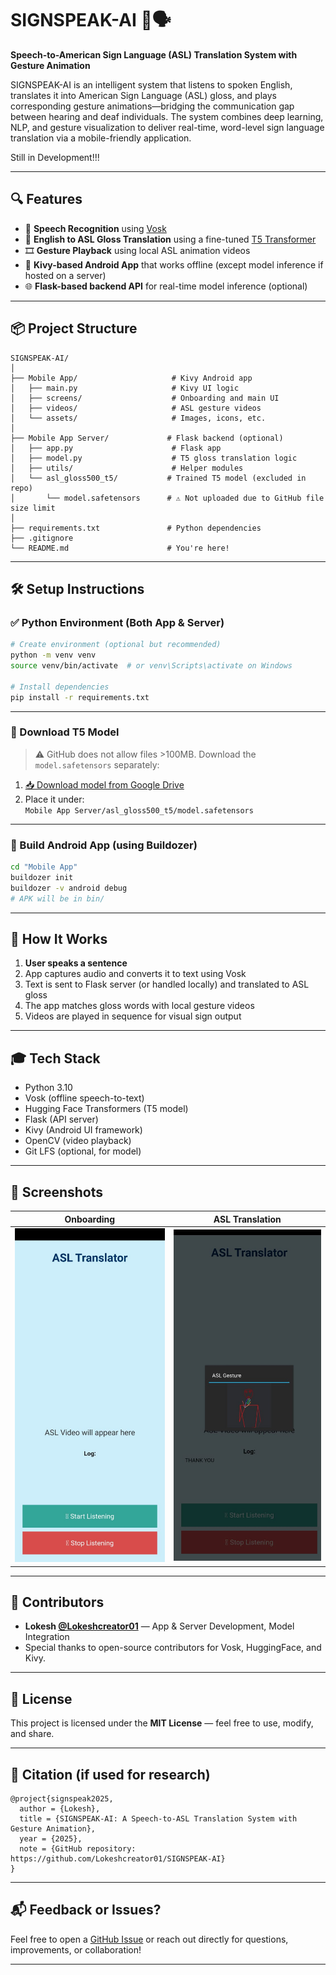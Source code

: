 # SIGNSPEAK-AI 🤟🗣️  
**Speech-to-American Sign Language (ASL) Translation System with Gesture Animation**

SIGNSPEAK-AI is an intelligent system that listens to spoken English, translates it into American Sign Language (ASL) gloss, and plays corresponding gesture animations—bridging the communication gap between hearing and deaf individuals. The system combines deep learning, NLP, and gesture visualization to deliver real-time, word-level sign language translation via a mobile-friendly application.

Still in Development!!!

---

## 🔍 Features

- 🎤 **Speech Recognition** using [Vosk](https://github.com/alphacep/vosk-api)
- 🤖 **English to ASL Gloss Translation** using a fine-tuned [T5 Transformer](https://huggingface.co/docs/transformers/model_doc/t5)
- 🎞️ **Gesture Playback** using local ASL animation videos
- 📱 **Kivy-based Android App** that works offline (except model inference if hosted on a server)
- 🌐 **Flask-based backend API** for real-time model inference (optional)

---

## 📦 Project Structure

```
SIGNSPEAK-AI/
│
├── Mobile App/                     # Kivy Android app
│   ├── main.py                     # Kivy UI logic
│   ├── screens/                    # Onboarding and main UI
│   ├── videos/                     # ASL gesture videos
│   └── assets/                     # Images, icons, etc.
│
├── Mobile App Server/             # Flask backend (optional)
│   ├── app.py                      # Flask app
│   ├── model.py                    # T5 gloss translation logic
│   ├── utils/                      # Helper modules
│   └── asl_gloss500_t5/           # Trained T5 model (excluded in repo)
│       └── model.safetensors      # ⚠️ Not uploaded due to GitHub file size limit
│
├── requirements.txt               # Python dependencies
├── .gitignore
└── README.md                      # You're here!
```

---

## 🛠️ Setup Instructions

### ✅ Python Environment (Both App & Server)

```bash
# Create environment (optional but recommended)
python -m venv venv
source venv/bin/activate  # or venv\Scripts\activate on Windows

# Install dependencies
pip install -r requirements.txt
```

---

### 🧠 Download T5 Model

> ⚠️ GitHub does not allow files >100MB. Download the `model.safetensors` separately:

1. [📥 Download model from Google Drive]([https://drive.google.com/your-model-link](https://drive.google.com/file/d/1cOjtZJYjlc2pQMVYVueTjK99NLds4VTx/view?usp=sharing))
2. Place it under:  
   `Mobile App Server/asl_gloss500_t5/model.safetensors`

---


### 📱 Build Android App (using Buildozer)

```bash
cd "Mobile App"
buildozer init
buildozer -v android debug
# APK will be in bin/
```

---

## 🚀 How It Works

1. **User speaks a sentence**
2. App captures audio and converts it to text using Vosk
3. Text is sent to Flask server (or handled locally) and translated to ASL gloss
4. The app matches gloss words with local gesture videos
5. Videos are played in sequence for visual sign output

---

## 🎓 Tech Stack

- Python 3.10
- Vosk (offline speech-to-text)
- Hugging Face Transformers (T5 model)
- Flask (API server)
- Kivy (Android UI framework)
- OpenCV (video playback)
- Git LFS (optional, for model)

---

## 📱 Screenshots

| Onboarding | ASL Translation |
|-----------|----------------|
| ![screen1](assets/onboarding1.png) | ![screen2](assets/appscreen.png) |

---

## 🤝 Contributors

- **Lokesh [@Lokeshcreator01](https://github.com/Lokeshcreator01)** — App & Server Development, Model Integration
- Special thanks to open-source contributors for Vosk, HuggingFace, and Kivy.

---

## 📜 License

This project is licensed under the **MIT License** — feel free to use, modify, and share.

---

## 📝 Citation (if used for research)

```
@project{signspeak2025,
  author = {Lokesh},
  title = {SIGNSPEAK-AI: A Speech-to-ASL Translation System with Gesture Animation},
  year = {2025},
  note = {GitHub repository: https://github.com/Lokeshcreator01/SIGNSPEAK-AI}
}
```

---

## 📬 Feedback or Issues?

Feel free to open a [GitHub Issue](https://github.com/Lokeshcreator01/SIGNSPEAK-AI/issues) or reach out directly for questions, improvements, or collaboration!

---
